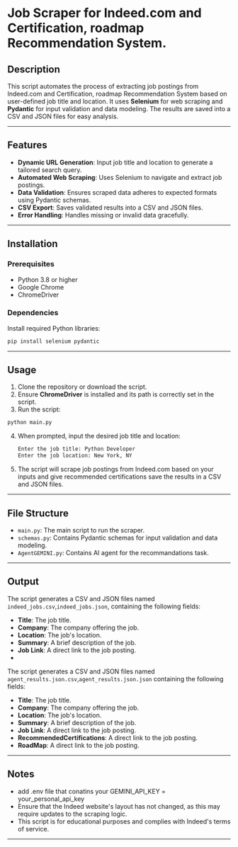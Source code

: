 # Job Scraper for Indeed.com and Certification, roadmap Recommendation System.

## Description

This script automates the process of extracting job postings from Indeed.com and Certification, roadmap Recommendation System based on user-defined job title and location. It uses **Selenium** for web scraping and **Pydantic** for input validation and data modeling. The results are saved into a CSV and JSON files for easy analysis.

---

## Features

- **Dynamic URL Generation**: Input job title and location to generate a tailored search query.
- **Automated Web Scraping**: Uses Selenium to navigate and extract job postings.
- **Data Validation**: Ensures scraped data adheres to expected formats using Pydantic schemas.
- **CSV Export**: Saves validated results into a CSV and JSON files.
- **Error Handling**: Handles missing or invalid data gracefully.

---

## Installation

### Prerequisites

- Python 3.8 or higher
- Google Chrome
- ChromeDriver

### Dependencies

Install required Python libraries:

```bash
pip install selenium pydantic
```

---

## Usage

1. Clone the repository or download the script.
2. Ensure **ChromeDriver** is installed and its path is correctly set in the script.
3. Run the script:

```bash
python main.py
```

4. When prompted, input the desired job title and location:

   ```bash
   Enter the job title: Python Developer
   Enter the job location: New York, NY
   ```

5. The script will scrape job postings from Indeed.com based on your inputs and give recommended certifications save the results in a CSV and JSON files.

---

## File Structure

- `main.py`: The main script to run the scraper.
- `schemas.py`: Contains Pydantic schemas for input validation and data modeling.
- `AgentGEMINI.py`: Contains AI agent for the recommandations task.

---

## Output

The script generates a CSV and JSON files named `indeed_jobs.csv`,`indeed_jobs.json`, containing the following fields:

- **Title**: The job title.
- **Company**: The company offering the job.
- **Location**: The job's location.
- **Summary**: A brief description of the job.
- **Job Link**: A direct link to the job posting.
- 
The script generates a CSV and JSON files named `agent_results.json.csv`,`agent_results.json.json` containing the following fields:

- **Title**: The job title.
- **Company**: The company offering the job.
- **Location**: The job's location.
- **Summary**: A brief description of the job.
- **Job Link**: A direct link to the job posting.
- **RecommendedCertifications**: A direct link to the job posting.
- **RoadMap**: A direct link to the job posting.

---

## Notes
- add .env file that conatins your GEMINI_API_KEY = your_personal_api_key
- Ensure that the Indeed website's layout has not changed, as this may require updates to the scraping logic.
- This script is for educational purposes and complies with Indeed's terms of service.

---


